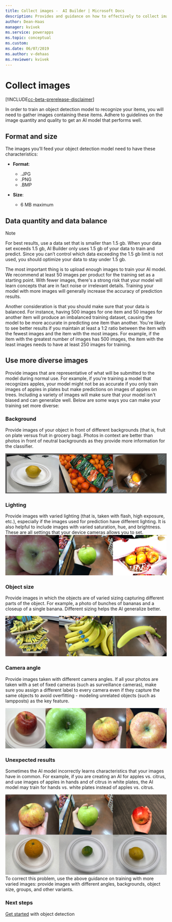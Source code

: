 ```yaml
---
title: Collect images -  AI Builder | Microsoft Docs
description: Provides and guidance on how to effectively to collect images to to build an object detection model AI Builder.
author: Dean-Haas
manager: kvivek
ms.service: powerapps
ms.topic: conceptual
ms.custom: 
ms.date: 06/07/2019
ms.author: v-dehaas
ms.reviewer: kvivek
---
```


# Collect images

[!INCLUDE[cc-beta-prerelease-disclaimer](./includes/cc-beta-prerelease-disclaimer.md)]

In order to train an object detection model to recognize your items, you will need to gather images containing these items. Adhere to guidelines on the image quantity and quality to get an AI model that performs well.

## Format and size

The images you’ll feed your object detection model need to have these characteristics:

- **Format**:

  - .JPG
  - .PNG
  - .BMP
- **Size**:
  - 6 MB maximum

## Data quantity and data balance

> [!NOTE]
> For best results, use a data set that is smaller than 1.5 gb. When your data set exceeds 1.5 gb, AI Builder only uses 1.5 gb of your data to train and predict. Since you can’t control which data exceeding the 1.5 gb limit is not used, you should optimize your data to stay under 1.5 gb.

The most important thing is to upload enough images to train your AI model. We recommend at least 50 images per product for the training set as a starting point. With fewer images, there's a strong risk that your model will learn concepts that are in fact noise or irrelevant details. Training your model with more images will generally increase the accuracy of prediction results.

Another consideration is that you should make sure that your data is balanced. For instance, having 500 images for one item and 50 images for another item will produce an imbalanced training dataset, causing the model to be more accurate in predicting one item than another. You're likely to see better results if you maintain at least a 1:2 ratio between the item with the fewest images and the item with the most images. For example, if the item with the greatest number of images has 500 images, the item with the least images needs to have at least 250 images for training.

## Use more diverse images

Provide images that are representative of what will be submitted to the model during normal use. For example, if you're training a model that recognizes apples, your model might not be as accurate if you only train images of apples in plates but make predictions on images of apples on trees. Including a variety of images will make sure that your model isn't biased and can generalize well. Below are some ways you can make your training set more diverse:

### Background 

Provide images of your object in front of different backgrounds (that is, fruit on plate versus fruit in grocery bag). Photos in context are better than photos in front of neutral backgrounds as they provide more information for the classifier.

![Image backgrounds](media/image-background.png "Image backgrounds")

### Lighting

Provide images with varied lighting (that is, taken with flash, high exposure, etc.), especially if the images used for prediction have different lighting. It is also helpful to include images with varied saturation, hue, and brightness. These are all settings that your device cameras allows you to set.
![Image lighting](media/image-lighting.png "Image lighting")

### Object size

Provide images in which the objects are of varied sizing capturing different parts of the object. For example, a photo of bunches of bananas and a closeup of a single banana. Different sizing helps the AI generalize better.

![Object sizes](media/image-object-size.png "Object sizes")

### Camera angle

Provide images taken with different camera angles. If all your photos are taken with a set of fixed cameras (such as surveillance cameras), make sure you assign a different label to every camera even if they capture the same objects to avoid overfitting - modeling unrelated objects (such as lampposts) as the key feature.

![Camera angles](media/image-camera-angle.png "Camera angles")

### Unexpected results

Sometimes the AI model incorrectly learns characteristics that your images have in common. For example, if you are creating an AI for apples vs. citrus, and use images of apples in hands and of citrus in white plates, the AI model may train for hands vs. white plates instead of apples vs. citrus.

![Unexpected results](media/image-unexpected-results.png "Unexpected results")
To correct this problem, use the above guidance on training with more varied images: provide images with different angles, backgrounds, object size, groups, and other variants.

### Next steps

[Get started](get-started-with-object-detection.md) with object detection

